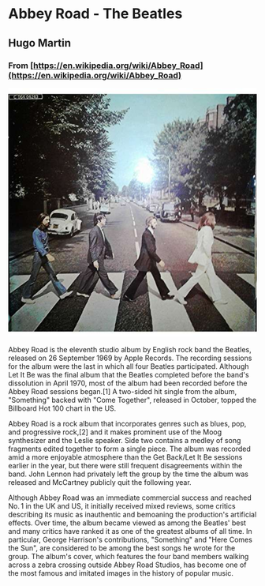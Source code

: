 # Abbey Road - The Beatles
## Hugo Martin
### From [https://en.wikipedia.org/wiki/Abbey_Road](https://en.wikipedia.org/wiki/Abbey_Road)

![Cover](articles/abbeyroad.jpg)

Abbey Road is the eleventh studio album by English rock band the Beatles, released on 26 September 1969 by Apple Records. The recording sessions for the album were the last in which all four Beatles participated. Although Let It Be was the final album that the Beatles completed before the band's dissolution in April 1970, most of the album had been recorded before the Abbey Road sessions began.[1] A two-sided hit single from the album, "Something" backed with "Come Together", released in October, topped the Billboard Hot 100 chart in the US.

Abbey Road is a rock album that incorporates genres such as blues, pop, and progressive rock,[2] and it makes prominent use of the Moog synthesizer and the Leslie speaker. Side two contains a medley of song fragments edited together to form a single piece. The album was recorded amid a more enjoyable atmosphere than the Get Back/Let It Be sessions earlier in the year, but there were still frequent disagreements within the band. John Lennon had privately left the group by the time the album was released and McCartney publicly quit the following year.

Although Abbey Road was an immediate commercial success and reached  No. 1 in the UK and US, it initially received mixed reviews, some critics describing its music as inauthentic and bemoaning the production's artificial effects. Over time, the album became viewed as among the Beatles' best and many critics have ranked it as one of the greatest albums of all time. In particular, George Harrison's contributions, "Something" and "Here Comes the Sun", are considered to be among the best songs he wrote for the group. The album's cover, which features the four band members walking across a zebra crossing outside Abbey Road Studios, has become one of the most famous and imitated images in the history of popular music. 
